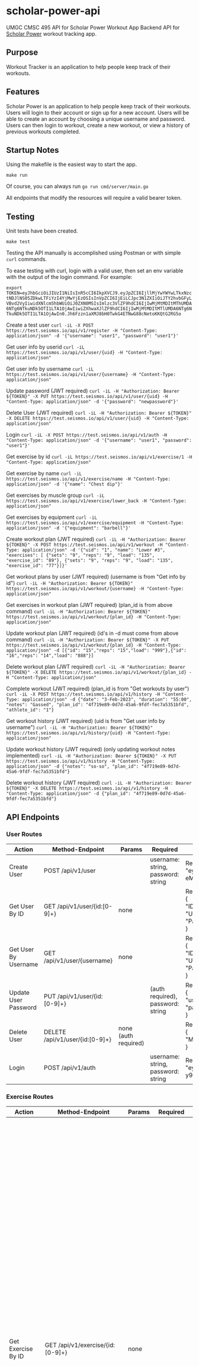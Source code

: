 # scholar-power-api

UMGC CMSC 495 API for Scholar Power Workout App
Backend API for [Scholar Power](https://github.com/MoistCode/scholar-power) workout tracking app.

## Purpose

Workout Tracker is an application to help people keep track of their workouts.

## Features

Scholar Power is an application to help people keep track of their workouts. Users will login to their account or sign up for a new account. Users will be able to create an account by choosing a unique username and password. Users can then login to workout, create a new workout, or view a history of previous workouts completed. 

## Startup Notes

Using the makefile is the easiest way to start the app.

`make run`

Of course, you can always run `go run cmd/server/main.go`

All endpoints that modify the resources will require a valid bearer token.

## Testing

Unit tests have been created.

`make test`

Testing the API manually is accomplished using Postman or with simple `curl` commands.

To ease testing with curl, login with a valid user, then set an env variable with the output of the login command. For example:

`export TOKEN=eyJhbGciOiJIUzI1NiIsInR5cCI6IkpXVCJ9.eyJpZCI6IjllMjYwYWYwLTkxNzctNDJlNS05ZDkwLTFiYzI4YjMwYjEzOSIsInVpZCI6IjEiLCJpc3N1ZXIiOiJTY2hvbGFyLVBvd2VyIiwidXNlcm5hbWUiOiJ0ZXN0MSIsImlzc3VlZF9hdCI6IjIwMjMtMDItMThUMDA6NTg6NTkuNDk5OTI1LTA1OjAwIiwiZXhwaXJlZF9hdCI6IjIwMjMtMDItMTlUMDA6NTg6NTkuNDk5OTI1LTA1OjAwIn0.Jh6Fzzn1aXMJ8bH0TwkG4ETNwG88cNetoKKQtG2RG5o`

Create a test user
`curl -iL -X POST https://test.seismos.io/api/v1/register -H "Content-Type: application/json" -d '{"username": "user1", "password": "user1"}'`

Get user info by userid
`curl -iL https://test.seismos.io/api/v1/user/{uid} -H "Content-Type: application/json"`

Get user info by username
`curl -iL https://test.seismos.io/api/v1/user/{username} -H "Content-Type: application/json"`

Update password (JWT required)
`curl -iL -H "Authorization: Bearer ${TOKEN}" -X PUT https://test.seismos.io/api/v1/user/{uid} -H "Content-Type: application/json" -d '{"password": "newpassword"}'`

Delete User (JWT required)
`curl -iL -H "Authorization: Bearer ${TOKEN}" -X DELETE https://test.seismos.io/api/v1/user/{uid} -H "Content-Type: application/json"`

Login
`curl -iL -X POST https://test.seismos.io/api/v1/auth -H "Content-Type: application/json" -d '{"username": "user1", "password": "user1"}'`

Get exercise by id
`curl -iL https://test.seismos.io/api/v1/exercise/1 -H "Content-Type: application/json"`

Get exercise by name
`curl -iL https://test.seismos.io/api/v1/exercise/name -H "Content-Type: application/json" -d '{"name": "Chest dip"}'`

Get exercises by muscle group
`curl -iL https://test.seismos.io/api/v1/exercise/lower_back -H "Content-Type: application/json"`

Get exercises by equipment
`curl -iL https://test.seismos.io/api/v1/exercise/equipment -H "Content-Type: application/json" -d '{"equipment": "barbell"}'`

Create workout plan (JWT required)
`curl -iL -H "Authorization: Bearer ${TOKEN}" -X POST https://test.seismos.io/api/v1/workout -H "Content-Type: application/json" -d '{"uid": "1", "name": "Lower #3", "exercises": [ {"sets": "9", "reps": "9", "load": "135", "exercise_id": "89"}, {"sets": "9", "reps": "9", "load": "135", "exercise_id": "77"}]}'`

Get workout plans by user (JWT required) (username is from "Get info by id")
`curl -iL -H "Authorization: Bearer ${TOKEN}" https://test.seismos.io/api/v1/workout/{username} -H "Content-Type: application/json"`

Get exercises in workout plan (JWT required) (plan_id is from above command)
`curl -iL -H "Authorization: Bearer ${TOKEN}" https://test.seismos.io/api/v1/workout/{plan_id} -H "Content-Type: application/json"`

Update workout plan (JWT required) (id's in -d must come from above command)
`curl -iL -H "Authorization: Bearer ${TOKEN}" -X PUT https://test.seismos.io/api/v1/workout/{plan_id} -H "Content-Type: application/json" -d [{"id": "15","reps": "15","load": "999"},{"id": "16","reps": "14","load": "888"}]`

Delete workout plan (JWT required)
`curl -iL -H "Authorization: Bearer ${TOKEN}" -X DELETE https://test.seismos.io/api/v1/workout/{plan_id} -H "Content-Type: application/json"`

Complete workout (JWT required) (plan_id is from "Get workouts by user")
`curl -iL -X POST https://test.seismos.io/api/v1/history -H "Content-Type: application/json" -d {"date": "3-Feb-2023", "duration": "55:00", "notes": "Gassed", "plan_id": "4f719e89-0d7d-45a6-9fdf-fec7a5351bfd", "athlete_id": "1"}`

Get workout history (JWT required) (uid is from "Get user info by username")
`curl -iL -H "Authorization: Bearer ${TOKEN}" https://test.seismos.io/api/v1/history/{uid} -H "Content-Type: application/json"`

Update workout history (JWT required) (only updating workout notes implemented)
`curl -iL -H "Authorization: Bearer ${TOKEN}" -X PUT https://test.seismos.io/api/v1/history -H "Content-Type: application/json" -d {"notes": "so-so", "plan_id": "4f719e89-0d7d-45a6-9fdf-fec7a5351bfd"}`

Delete workout history (JWT required)
`curl -iL -H "Authorization: Bearer ${TOKEN}" -X DELETE https://test.seismos.io/api/v1/history -H "Content-Type: application/json" -d {"plan_id": "4f719e89-0d7d-45a6-9fdf-fec7a5351bfd"}`

## API Endpoints

### User Routes

Action | Method-Endpoint | Params | Required | Response 
--- | -------| --------------| ---------- | ------------
Create User | POST /api/v1/user |  | username: string, password: string  |  Return: token or error "eyJhbGciOiJIUzI1NiIsInR5cCI6IkpXVCJ9.eyJpZCI6ImRjMWU4OWRiLTIxZGQtNDM1ZS04Yzk0LTA3YWIyNzMwOWUxMiIsImlzc3VlciI6IlNjaG9sYXItUG93ZXIiLCJ1c2VybmFtZSI6InVzZXIzIiwiaXNzdWVkX2F0IjoiMjAyMy0wMi0xMFQxNTo0OToyOS45NDEwMDUtMDU6MDAiLCJleHBpcmVkX2F0IjoiMjAyMy0wMi0xMFQxNjowNDoyOS45NDEwMDUtMDU6MDAifQ.bz5PUFR2a_JfXgOC0vCFkGspDHhu4-eMCoRqQHeASJA"
Get User By ID | GET /api/v1/user/{id:[0-9]+} | none | | Return: User or error <br /> {<br />"ID": "1", <br /> "UserName": "user1", <br /> "PasswordHash": "$2a$10$9IxVao19OqCVj9No1lySxupoM7Njl2jgxY6Artr4QSzvbdXel0feG"<br />}
Get User By Username | GET /api/v1/user/{username} | none | | Return: User or error <br /> {<br />"ID": "1", <br /> "UserName": "user1", <br /> "PasswordHash": "$2a$10$9IxVao19OqCVj9No1lySxupoM7Njl2jgxY6Artr4QSzvbdXel0feG"<br />}
Update User Password | PUT /api/v1/user/{id:[0-9]+} || (auth required), password: string | Return: error <br /> {<br /> "username": "", <br /> "password": "user33"<br /> }
Delete User | DELETE /api/v1/user/{id:[0-9]+} | none (auth required) || Return: error <br />{ <br /> "Message": "Poof, it's gone!" <br /> }
Login | POST /api/v1/auth || username: string, password: string | Return: token or error <br /> "eyJhbGciOiJIUzI1NiIsInR5cCI6IkpXVCJ9.eyJpZCI6IjcwM2ZjYzI4LTg5MjQtNDNmMi05YzRiLTBlMDNmY2E3N2NlOCIsImlzc3VlciI6IlNjaG9sYXItUG93ZXIiLCJ1c2VybmFtZSI6InVzZXIzIiwiaXNzdWVkX2F0IjoiMjAyMy0wMi0xMFQxNTo1MjoxMC4wNDIwNTItMDU6MDAiLCJleHBpcmVkX2F0IjoiMjAyMy0wMi0xMFQxNjowNzoxMC4wNDIwNTItMDU6MDAifQ.U22MN2UGO2K6-y9Xw6nocoq7QYoJTPhLlx6V2MldloM"


### Exercise Routes

Action | Method-Endpoint | Params | Required| Response 
--- | -------| --------------| ------------| ------------
Get Exercise By ID | GET /api/v1/exercise/{id:[0-9]+} | none || Return : exercise or error <br /> { <br /> "ID": "1", <br /> "Name": "Landmine twist",<br /> "Muscle": "abdominals", <br /> "Equipment": "other", <br /> "Instructions": "Position a bar into a landmine or securely anchor it in a corner. Load the bar to an appropriate weight. Raise the bar from the floor, taking it to shoulder height with both hands with your arms extended in front of you. Adopt a wide stance. This will be your starting position. Perform the movement by rotating the trunk and hips as you swing the weight all the way down to one side. Keep your arms extended throughout the exercise. Reverse the motion to swing the weight all the way to the opposite side. Continue alternating the movement until the set is complete." <br /> }
Get Exercise By Name | GET /api/v1/exercise/name | none | name: string | Return: array of exercises or error <br /> [ <br /> {<br /> "ID": "58", <br /> "Name": "Chest dip", <br />"Muscle": "chest", <br /> "Equipment": "other", <br /> "Instructions": "For this exercise you will need access to parallel bars. To get yourself into the starting position, hold your body at arms length (arms locked) above the bars. While breathing in, lower yourself slowly with your torso leaning forward around 30 degrees or so and your elbows flared out slightly until you feel a slight stretch in the chest. Once you feel the stretch, use your chest to bring your body back to the starting position as you breathe out. Tip: Remember to squeeze the chest at the top of the movement for a second. Repeat the movement for the prescribed amount of repetitions.  Variations: If you are new at this exercise and do not have the strength to perform it, use a dip assist machine if available. These machines use weight to help you push your bodyweight. Otherwise, a spotter holding your legs can help. More advanced lifters can add weight to the exercise by using a weight belt that allows the addition of weighted plates." <br /> } <br /> ]
Get Exercise By Muscle Group | GET /api/v1/exercise/muscle | none | muscle: string | Return: array of exercises or error <br /> [ <br /> { <br /> "ID": "31", <br /> "Name": "Incline Hammer Curls", <br /> "Muscle": "biceps", <br /> "Equipment": "dumbbell", <br /> "Instructions": "Seat yourself on an incline bench with a dumbbell in each hand. You should pressed firmly against he back with your feet together. Allow the dumbbells to hang straight down at your side, holding them with a neutral grip. This will be your starting position. Initiate the movement by flexing at the elbow, attempting to keep the upper arm stationary. Continue to the top of the movement and pause, then slowly return to the start position." <br /> }, ... <br /> ]
Get Exercise By Equipment | GET /api/v1/exercise/equipment | none | equipment: string | Return: array of exercises or error <br /> [ <br /> { <br /> "ID": "32", <br /> "Name": "Wide-grip barbell curl", <br /> "Muscle": "biceps", <br /> "Equipment": "barbell", <br /> "Instructions": "Stand up with your torso upright while holding a barbell at the wide outer handle. The palm of your hands should be facing forward. The elbows should be close to the torso. This will be your starting position. While holding the upper arms stationary, curl the weights forward while contracting the biceps as you breathe out. Tip: Only the forearms should move. Continue the movement until your biceps are fully contracted and the bar is at shoulder level. Hold the contracted position for a second and squeeze the biceps hard. Slowly begin to bring the bar back to starting position as your breathe in. Repeat for the recommended amount of repetitions.  Variations:  You can also perform this movement using an E-Z bar or E-Z attachment hooked to a low pulley. This variation seems to really provide a good contraction at the top of the movement. You may also use the closer grip for variety purposes." <br />}, ... <br /> ]

### Workout Routes

Action | Method-Endpoint | Params | Required| Response 
--- | -------| --------------| ------------| ------------
Create Workout | POST /api/v1/workout | (auth required) | creator_id: string <br /> Optional: name: string, sets: string, reps: string, load: string, plan_id: string, exercise_id: string, instructions_id: string | Return: message <br /> { <br /> "Message": "workout created" <br /> }
Get Workouts By User | GET /api/v1/workout/user/{username} | (auth required) | none |Return: list of workouts or error <br /> [ <br /> { <br />   "PlanID": "36", <br /> "Name": "Upper", <br /> "CreatedAt": "2023-02-10 21:01:09.000", <br /> "EditedAt": "2023-02-10 21:01:09.000", <br /> "CreatorID": "4" <br /> } <br /> ]
Get Workout Exercises | GET /api/v1/workout/{plan_id} | (auth required) | none | Return: list of exercises in a workout or error <br /> [ <br /> { <br /> "ID": "7", <br /> "PlanID": "36", <br /> "Name": "Upper", <br /> "Sets": "3", <br /> "Reps": "8", <br /> "Load": "135", <br /> "ExerciseName": "Low-cable cross-over", <br /> "ExerciseMuscle": "chest", <br /> "ExerciseEquipment": "cable", <br /> "ExerciseInstructions": "To move into the starting position, place the pulleys at the low position, select the resistance to be used and grasp a handle in each hand. Step forward, gaining tension in the pulleys. Your palms should be facing forward, hands below the waist, and your arms straight. This will be your starting position. With a slight bend in your arms, draw your hands upward and toward the midline of your body. Your hands should come together in front of your chest, palms facing up. Return your arms back to the starting position after a brief pause." <br /> } <br /> ]
Update Workout | PUT /api/v1/workout/{plan_id} | (auth required) | id: string | Return: message <br /> { <br /> "Message": "workout updated" <br /> }
Delete Workout | DELETE /api/v1/workout/{plan_id} | (auth required) | none | Return: message <br /> { <br /> "Message": "workout deleted" <br /> }

### Workout History Routes

Action | Method-Endpoint | Params | Required| Response 
--- | -------| --------------| ------------| ------------
Create Workout History | POST /api/v1/history | (auth required) | date: string, duration: string, plan_id: string, athlete_id: string <br /> Optional: notes: string | Return: message or error <br /> {<br /> "Message":"History created"<br />}
Get Workout History | GET /api/v1/history/{id} | none | (auth required) |Return: message or error <br />[{<br />"ID":"1","Date":"1-Feb-2023","Duration":"55:00","Notes":"Gassed","PlanID":"1","AthleteID":"1"},<br />{"ID":"2","Date":"2-Feb-2023","Duration":"51:00","Notes":"Ok","PlanID":"1","AthleteID":"1"},<br />{"ID":"3","Date":"3-Feb-2023","Duration":"52:00","Notes":"Great","PlanID":"2","AthleteID":"1"},<br />{"ID":"4","Date":"4-Feb-2023","Duration":"50:00","Notes":"Great","PlanID":"2","AthleteID":"1"<br />}]
Update Workout History | PUT /api/v1/history/{id} | (auth required) | notes: string <br /> Optional: date: string (not implemented yet), duration: string (not implemented yet) | Return: message or error <br /> {<br />"Message":"workout history updated"<br />}
Delete Workout History | DELETE /api/v1/history/{id} | (auth required) | none | Return: message or error <br /> {<br />"Message":"Poof! It's gone."<br />}

## References

Exercises will be populated from [API Ninjas Exercises API](https://www.api-ninjas.com/api/exercises)

[![Code Smells](https://sonarcloud.io/api/project_badges/measure?project=thefueley_scholar-power-api&metric=code_smells)](https://sonarcloud.io/summary/new_code?id=thefueley_scholar-power-api)
